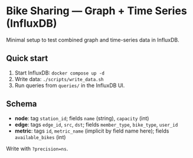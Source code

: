 # Bike Sharing — Graph + Time Series (InfluxDB)

Minimal setup to test combined graph and time-series data in InfluxDB.

## Quick start
1. Start InfluxDB: `docker compose up -d`
2. Write data: `./scripts/write_data.sh`
3. Run queries from `queries/` in the InfluxDB UI.

## Schema
- **node**: tag `station_id`; fields `name` (string), `capacity` (int)
- **edge**: tags `edge_id`, `src`, `dst`; fields `member_type`, `bike_type`, `user_id`
- **metric**: tags `id`, `metric_name` (implicit by field name here); fields `available_bikes` (int)

Write with `?precision=ns`.

